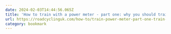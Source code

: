 ```yaml
---
date: 2024-02-03T14:44:56.065Z
title: 'How to train with a power meter - part one: why you should train with a power meter'
url: https://roadcyclinguk.com/how-to/train-power-meter-part-one-train-power-meter.html
category: bookmark
---
```

